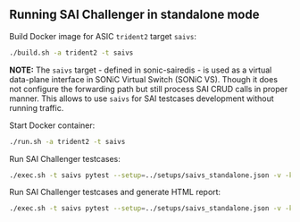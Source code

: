 ## Running SAI Challenger in standalone mode

Build Docker image for ASIC `trident2` target `saivs`:
```sh
./build.sh -a trident2 -t saivs
```

**NOTE:** The `saivs` target - defined in sonic-sairedis - is used as a virtual data-plane interface in SONiC Virtual Switch (SONiC VS). Though it does not configure the forwarding path but still process SAI CRUD calls in proper manner. This allows to use `saivs` for SAI testcases development without running traffic.

Start Docker container:
```sh
./run.sh -a trident2 -t saivs
```

Run SAI Challenger testcases:
```sh
./exec.sh -t saivs pytest --setup=../setups/saivs_standalone.json -v -k "test_l2_basic"
```

Run SAI Challenger testcases and generate HTML report:
```sh
./exec.sh -t saivs pytest --setup=../setups/saivs_standalone.json -v -k "test_l2_basic" --html=report.html --self-contained-html
```

